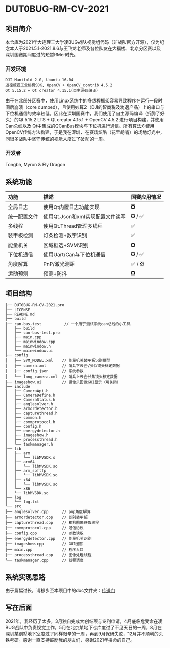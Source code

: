 # DUT0BUG-RM-CV-2021

## 项目简介

本仓库为2021年大连理工大学凌BUG战队视觉组代码（非战队官方开源），仅为纪念本人于2021.5.1-2021.8.6与王飞龙老师及各位队友在大福楼、北京分区赛以及深圳国赛期间度过的短暂RMer时光。

### 开发环境

```
DJI Manifold 2-G, Ubuntu 16.04
迈德威视工业相机SDK, OpenCV + OpenCV_contrib 4.5.2
Qt 5.15.2 + Qt creator 4.15.1(自主源码编译)
```

由于在北部分区赛中，使用Linux系统中的多线程框架容易导致程序在运行一段时间后崩溃（core dumped），且使用妙算2（DJI的智商税及劝退产品）上的串口与下位机通信的效率较低，因此在深圳国赛中，我们使用了自主源码编译（折腾了好久）的Qt 5.15.2 LTS + Qt creator 4.15.1 + OpenCV 4.5.2 进行项目构建，并使用Can总线以及 Qt中集成的QCanBus模块与下位机进行通信。所有算法均使用OpenCV传统方法构建，于是我在深圳，在赛场炫酷（花里胡哨）的场地灯光中，同很多战队中坚守传统的视觉人度过了破防的一周。

### 开发者

Tongbh, Myron & Fly Dragon

## 系统功能

| 功能     | 描述                    | 国赛应用情况 |
|:------ |:--------------------- |:------ |
| 全局日志   | 使用Qt内置日志功能实现          | ❎      |
| 统一配置文件 | 使用Qt.Json和xml实现配置文件读写 | ❎ / ✅  |
| 多线程    | 使用Qt.Thread管理多线程      | ✅      |
| 装甲板检测  | 灯条检测+数字识别             | ✅      |
| 能量机关   | 区域框选+SVM识别            | ❎      |
| 下位机通信  | 使用Uart/Can与下位机通信      | ❎ / ✅  |
| 角度解算   | PnP/激光测距              | ✅ / ❎   |
| 运动预测   | 预测+防抖                 | ❎      |

## 项目结构

```
├── DUT0BUG-RM-CV-2021.pro
├── LICENSE
├── README.md
├── build
├── can-bus-test          // 一个用于测试系统can总线的小工具
│   ├── build
│   ├── can-bus-test.pro
│   ├── main.cpp
│   ├── mainwindow.cpp
│   ├── mainwindow.h
│   └── mainwindow.ui
├── config
│   ├── SVM_MODEL.xml    // 能量机关装甲板识别模型
│   ├── camera.xml       // 哨兵下云台/步兵镜头标定数据
│   ├── config.json      // 系统参数
│   └── long_camera.xml  // 哨兵上云台长焦镜头标定数据
├── imageshow.ui         // 摄像头图像GUI显示（可关闭）
├── include
│   ├── CameraApi.h
│   ├── CameraDefine.h
│   ├── CameraStatus.h
│   ├── anglesolver.h
│   ├── armordetector.h
│   ├── capturethread.h
│   ├── common.h
│   ├── commprotocol.h
│   ├── config.h
│   ├── energydetector.h
│   ├── imageshow.h
│   ├── processthread.h
│   └── taskmanager.h
├── lib
│   ├── arm
│   │   └── libMVSDK.s
│   ├── arm64
│   │   └── libMVSDK.so
│   ├── arm_softfp
│   │   └── libMVSDK.so
│   ├── x64
│   │   └── libMVSDK.so
│   └── x86
│   └── libMVSDK.so
├── log
│   └── log.txt
└── src
├── anglesolver.cpp      // pnp角度解算
├── armordetector.cpp    // 识别装甲板
├── capturethread.cpp    // 相机图像获取线程
├── commprotocol.cpp     // 通信协议
├── config.cpp           // 参数读取
├── energydetector.cpp   // 能量机关识别
├── imageshow.cpp        // GUI图窗
├── main.cpp             // 程序入口
├── processthread.cpp    // 图像处理线程
└── taskmanager.cpp      // 线程调度
```

## 系统实现思路

由于篇幅过长，请移步至本项目中的doc文件夹：[传送门](https://github.com/tbh111/DUT0BUG-RM-CV-2021/tree/main/doc)

## 写在后面

2021年，我经历了太多，3月独自完成大创结项与专利申请，4月底临危受命在凌BUG战队中负责视觉工作，5月在北京某地下仓库度过了不见天日的一周，8月在深圳某别墅地下室度过了同样艰辛的一周，再到9月保研失败，12月并不顺利的头铁考研。感谢一直支持鼓励我的朋友们，感谢2021年拼命的自己。
